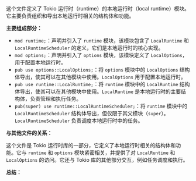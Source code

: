 这个文件定义了 Tokio 运行时（runtime）的本地运行时（local runtime）模块。它主要负责组织和导出本地运行时相关的结构体和功能。

**主要组成部分：**

*   `mod runtime;`：声明并引入了 `runtime` 模块，该模块包含了 `LocalRuntime` 和 `LocalRuntimeScheduler` 的定义，它们是本地运行时的核心实现。
*   `mod options;`：声明并引入了 `options` 模块，该模块定义了 `LocalOptions`，用于配置本地运行时。
*   `pub use options::LocalOptions;`：将 `options` 模块中的 `LocalOptions` 结构体导出，使其可以在其他模块中使用。`LocalOptions` 用于配置本地运行时。
*   `pub use runtime::LocalRuntime;`：将 `runtime` 模块中的 `LocalRuntime` 结构体导出，使其可以在其他模块中使用。`LocalRuntime` 是本地运行时的主要结构体，负责管理和执行任务。
*   `pub(super) use runtime::LocalRuntimeScheduler;`：将 `runtime` 模块中的 `LocalRuntimeScheduler` 结构体导出，但仅限于其父模块（`super`）。`LocalRuntimeScheduler` 负责调度本地运行时中的任务。

**与其他文件的关系：**

这个文件是 Tokio 运行时库的一部分，它定义了本地运行时相关的结构体和功能。它与 `runtime` 和 `options` 模块紧密相关，并提供了对 `LocalRuntime` 和 `LocalOptions` 的访问。它还与 Tokio 库的其他部分交互，例如任务调度和执行。

**总结：**
